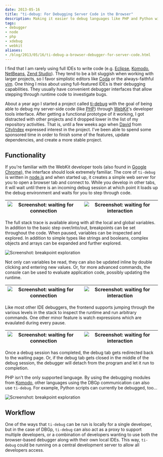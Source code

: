 ```yaml
---
date: 2013-05-16
title: "ti-debug: For Debugging Server Code in the Browser"
description: Making it easier to debug languages like PHP and Python with only a browser.
tags:
- debugger
- node
- php
- xdebug
- webkit
aliases:
- /blog/2013/05/16/ti-debug-a-browser-debugger-for-server-code.html
---
```


I find that I am rarely using full IDEs to write code (e.g. [Eclipse][1], [Komodo][6], [NetBeans][3], [Zend Studio][2]).
They tend to be a bit sluggish when working with larger projects, so I favor simplistic editors like [Coda][4] or the
always-faithful [vim][5]. One thing I miss about using full-featured IDEs is their debugging capabilities. They usually
have convenient debugger interfaces that allow stepping through runtime code to investigate bugs.

About a year ago I started a project called [ti-debug][7] with the goal of being able to debug my server-side code (like
[PHP][8]) through [WebKit][13]'s developer tools interface. After getting a functional prototype of it working, I got
distracted with other projects and it dropped lower in the list of my repository activities. That is, until a few weeks
ago when [David][9] from [CityIndex][10] expressed interest in the project. I've been able to spend some sponsored time
in order to finish some of the features, update dependencies, and create a more stable project.


## Functionality

If you're familiar with the WebKit developer tools (also found in [Google Chrome][11]), the interface should look
extremely familiar. The core of `ti-debug` is written in [node.js][12] and when started up, it creates a simple web
server for you to open a browser tab and connect to. While you develop in other tabs, it will wait until there is an
incoming debug session at which point it loads up the debug environment and waits for you to step through code.

| ![Screenshot: waiting for connection](https://s3.dualstack.us-east-1.amazonaws.com/dpb587-website-us-east-1/asset/blog/2013-05-16-ti-debug-for-debugging-server-code-in-the-browser/waiting-to-debug.jpg) | ![Screenshot: waiting for interaction](https://s3.dualstack.us-east-1.amazonaws.com/dpb587-website-us-east-1/asset/blog/2013-05-16-ti-debug-for-debugging-server-code-in-the-browser/initial-pause.jpg) |
| --- | --- |

The full stack trace is available along with all the local and global variables. In addition to the basic step
over/into/out, breakpoints can be set throughout the code. When paused, variables can be inspected and explored. In
addition to simple types like strings and booleans, complex objects and arrays can be expanded and further explored.

![Screenshot: breakpoint exploration](https://s3.dualstack.us-east-1.amazonaws.com/dpb587-website-us-east-1/asset/blog/2013-05-16-ti-debug-for-debugging-server-code-in-the-browser/breakpoints.jpg)

Not only can variables be read, they can also be updated inline by double clicking and entering new values. Or, for more
advanced commands, the console can be used to evaluate application code, possibly updating the runtime.

| ![Screenshot: waiting for connection](https://s3.dualstack.us-east-1.amazonaws.com/dpb587-website-us-east-1/asset/blog/2013-05-16-ti-debug-for-debugging-server-code-in-the-browser/propset-inline.jpg) | ![Screenshot: waiting for interaction](https://s3.dualstack.us-east-1.amazonaws.com/dpb587-website-us-east-1/asset/blog/2013-05-16-ti-debug-for-debugging-server-code-in-the-browser/propset-console.jpg) |
| --- | --- |

Like most other IDE debuggers, the frontend supports jumping through the various levels in the stack to inspect the
runtime and run arbitrary commands. One other minor feature is watch expressions which are evaulated during every pause.

| ![Screenshot: waiting for connection](https://s3.dualstack.us-east-1.amazonaws.com/dpb587-website-us-east-1/asset/blog/2013-05-16-ti-debug-for-debugging-server-code-in-the-browser/stack-jumping.jpg) | ![Screenshot: waiting for interaction](https://s3.dualstack.us-east-1.amazonaws.com/dpb587-website-us-east-1/asset/blog/2013-05-16-ti-debug-for-debugging-server-code-in-the-browser/watch-expressions.jpg) |
| --- | --- |

Once a debug session has completed, the debug tab gets redirected back to the waiting page. Or, if the debug tab gets
closed in the middle of the debug session, the debugger will detach from the program and let it run to completion.

PHP isn't the only supported language. By using the debugging modules from [Komodo][14], other languages using the DBGp
communication can also use `ti-debug`. For example, Python scripts can currently be debugged, too...

![Screenshot: breakpoint exploration](https://s3.dualstack.us-east-1.amazonaws.com/dpb587-website-us-east-1/asset/blog/2013-05-16-ti-debug-for-debugging-server-code-in-the-browser/python.jpg)


## Workflow

One of the ways that `ti-debug` can be run is locally for a single developer, but in the case of DBGp, `ti-debug` can
also act as a proxy to support multiple developers, or a combination of developers wanting to use both the browser-based
debugger along with their own local IDEs. This way, `ti-debug` could be running on a central development server to allow
all developers access.


 [1]: http://www.eclipse.org/
 [2]: http://www.zend.com/products/studio/
 [3]: https://netbeans.org/
 [4]: http://panic.com/coda/
 [5]: http://www.vim.org/
 [6]: http://www.activestate.com/komodo-ide
 [7]: https://github.com/dpb587/ti-debug
 [8]: http://php.net/
 [9]: https://github.com/mrdavidlaing
 [10]: https://github.com/cityindex
 [11]: https://www.google.com/intl/en/chrome/browser/
 [12]: http://nodejs.org/
 [13]: http://www.webkit.org/
 [14]: http://code.activestate.com/komodo/remotedebugging/
